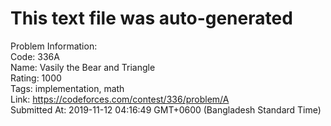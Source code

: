 # This text file was auto-generated  
  
Problem Information:  
Code: 336A  
Name: Vasily the Bear and Triangle  
Rating: 1000  
Tags: implementation, math  
Link: https://codeforces.com/contest/336/problem/A  
Submitted At: 2019-11-12 04:16:49 GMT+0600 (Bangladesh Standard Time)  
